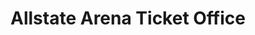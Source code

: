 ---
title: "Allstate Arena Ticket Office"
url: /rosemont/allstate-arena-ticket-office/
shop: ticket
---